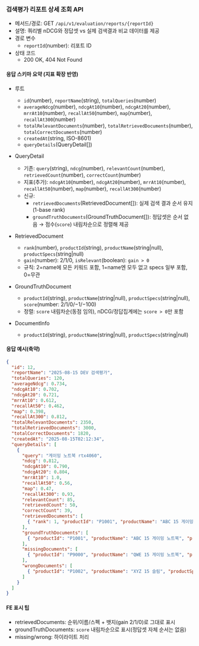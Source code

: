 ### 검색평가 리포트 상세 조회 API

- 메서드/경로: GET `/api/v1/evaluation/reports/{reportId}`
- 설명: 쿼리별 nDCG와 정답셋 vs 실제 검색결과 비교 데이터를 제공
- 경로 변수
  - `reportId`(number): 리포트 ID
- 상태 코드
  - 200 OK, 404 Not Found

#### 응답 스키마 요약 (지표 확장 반영)
- 루트
  - `id`(number), `reportName`(string), `totalQueries`(number)
  - `averageNdcg`(number), `ndcgAt10`(number), `ndcgAt20`(number), `mrrAt10`(number), `recallAt50`(number), `map`(number), `recallAt300`(number)
  - `totalRelevantDocuments`(number), `totalRetrievedDocuments`(number), `totalCorrectDocuments`(number)
  - `createdAt`(string, ISO-8601)
  - `queryDetails`(QueryDetail[])

- QueryDetail
  - 기존: `query`(string), `ndcg`(number), `relevantCount`(number), `retrievedCount`(number), `correctCount`(number)
  - 지표(추가): `ndcgAt10`(number), `ndcgAt20`(number), `mrrAt10`(number), `recallAt50`(number), `map`(number), `recallAt300`(number)
  - 신규:
    - `retrievedDocuments`(RetrievedDocument[]): 실제 검색 결과 순서 유지(1-base rank)
    - `groundTruthDocuments`(GroundTruthDocument[]): 정답셋은 순서 없음 → 점수(`score`) 내림차순으로 정렬해 제공

- RetrievedDocument
  - `rank`(number), `productId`(string), `productName`(string|null), `productSpecs`(string|null)
  - `gain`(number): 2/1/0, `isRelevant`(boolean): `gain > 0`
  - 규칙: 2=name에 모든 키워드 포함, 1=name엔 모두 없고 specs 일부 포함, 0=무관

- GroundTruthDocument
  - `productId`(string), `productName`(string|null), `productSpecs`(string|null), `score`(number: 2/1/0/−1/−100)
  - 정렬: `score` 내림차순(동점 임의), nDCG/정답집계에는 `score > 0`만 포함

- DocumentInfo
  - `productId`(string), `productName`(string|null), `productSpecs`(string|null)

#### 응답 예시(축약)
```json
{
  "id": 12,
  "reportName": "2025-08-15 DEV 검색평가",
  "totalQueries": 120,
  "averageNdcg": 0.734,
  "ndcgAt10": 0.702,
  "ndcgAt20": 0.721,
  "mrrAt10": 0.612,
  "recallAt50": 0.462,
  "map": 0.398,
  "recallAt300": 0.812,
  "totalRelevantDocuments": 2350,
  "totalRetrievedDocuments": 3000,
  "totalCorrectDocuments": 1820,
  "createdAt": "2025-08-15T02:12:34",
  "queryDetails": [
    {
      "query": "게이밍 노트북 rtx4060",
      "ndcg": 0.812,
      "ndcgAt10": 0.790,
      "ndcgAt20": 0.804,
      "mrrAt10": 1.0,
      "recallAt50": 0.56,
      "map": 0.47,
      "recallAt300": 0.93,
      "relevantCount": 85,
      "retrievedCount": 50,
      "correctCount": 39,
      "retrievedDocuments": [
        { "rank": 1, "productId": "P1001", "productName": "ABC 15 게이밍 노트북", "productSpecs": "RTX4060 / 16GB", "gain": 2, "isRelevant": true }
      ],
      "groundTruthDocuments": [
        { "productId": "P1001", "productName": "ABC 15 게이밍 노트북", "productSpecs": "RTX4060 / 16GB", "score": 2 }
      ],
      "missingDocuments": [
        { "productId": "P9000", "productName": "QWE 15 게이밍 노트북", "productSpecs": "RTX4060 / 32GB" }
      ],
      "wrongDocuments": [
        { "productId": "P1002", "productName": "XYZ 15 슬림", "productSpecs": "RTX3050 / 8GB" }
      ]
    }
  ]
}
```

#### FE 표시 팁
- retrievedDocuments: 순위/이름/스펙 + 뱃지(gain 2/1/0)로 그대로 표시
- groundTruthDocuments: `score` 내림차순으로 표시(정답셋 자체 순서는 없음)
- missing/wrong: 하이라이트 처리


